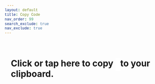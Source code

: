 ```yaml
---
layout: default
title: Copy Code
nav_order: 99
search_exclude: true
nav_exclude: true
---
```


<style>
    code {
        font-family: 'Consolas', Courier, monospace;
        background-color: #FFF;
        padding: 8px !important;
        border-radius: 3px;
        /* box-shadow: 1px 1px 2px #222 inset; */
    }

    .content {
        /* background-color: #AAA !important; */
        padding: 20px;
        /* border-radius: 10px; */
        /* box-shadow: 1px 1px 10px #AAA; */
    }
</style>

<body onload="
    (function() {
        const searchParams = new URLSearchParams(window.location.search);
        const copy = searchParams.get('code');
        document.getElementById('copy').innerHTML = copy;
    })();
">
    <div class="main">
        <div class="content" onclick="
            (function() {
                const textArea = document.createElement('textarea');
                textArea.value = document.getElementById('copy').innerHTML;
                textArea.style.opacity = 0;
                document.body.appendChild(textArea);
                textArea.focus();
                textArea.select();
                try {
                    const success = document.execCommand('copy');
                    alert(`${success ? `Success! Copied ${textArea.value} to clipboard.` : 'Something went wrong, please manually copy.'}`);
                } catch (err) {
                    console.error(err.name, err.message);
                }
                document.body.removeChild(textArea);
            })();
        ">
            <h1>Click or tap here to copy <code id="copy"></code> to your clipboard.</h2>
        </div>
    </div>
</body>
